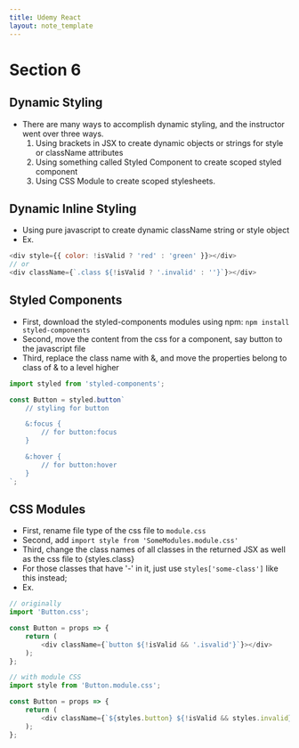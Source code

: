 ```yaml
---
title: Udemy React
layout: note_template
---
```


# Section 6

## Dynamic Styling
- There are many ways to accomplish dynamic styling, and the instructor went over three ways.
    1. Using brackets in JSX to create dynamic objects or strings for style or className attributes
    2. Using something called Styled Component to create scoped styled component
    3. Using CSS Module to create scoped stylesheets.

## Dynamic Inline Styling
- Using pure javascript to create dynamic className string or style object
- Ex.
```js
<div style={{ color: !isValid ? 'red' : 'green' }}></div>
// or
<div className={`.class ${!isValid ? '.invalid' : ''}`}></div>
```

## Styled Components
- First, download the styled-components modules using npm: `npm install styled-components`
- Second, move the content from the css for a component, say button to the javascript file
- Third, replace the class name with &, and move the properties belong to class of & to a level higher
```js
import styled from 'styled-components';

const Button = styled.button`
    // styling for button

    &:focus {
        // for button:focus
    }

    &:hover {
        // for button:hover
    }
`;
```

## CSS Modules
- First, rename file type of the css file to `module.css`
- Second, add `import style from 'SomeModules.module.css'`
- Third, change the class names of all classes in the returned JSX as well as the css file to {styles.class}
- For those classes that have '-' in it, just use `styles['some-class']` like this instead;
- Ex.
```js
// originally
import 'Button.css';

const Button = props => {
    return (
        <div className={`button ${!isValid && '.isvalid'}`}></div>
    );
};

// with module CSS
import style from 'Button.module.css';

const Button = props => {
    return (
        <div className={`${styles.button} ${!isValid && styles.invalid}`}></div>
    );
};
```